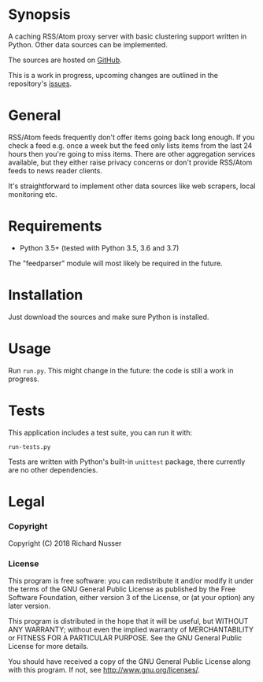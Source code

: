 # Synopsis

A caching RSS/Atom proxy server with basic clustering support written in Python. Other data sources can be implemented.

The sources are hosted on [GitHub](https://github.com/rinusser/FeedTrough).

This is a work in progress, upcoming changes are outlined in the repository's [issues](https://github.com/rinusser/FeedTrough/issues).


# General

RSS/Atom feeds frequently don't offer items going back long enough. If you check a feed e.g. once a week but the feed
only lists items from the last 24 hours then you're going to miss items. There are other aggregation services
available, but they either raise privacy concerns or don't provide RSS/Atom feeds to news reader clients.

It's straightforward to implement other data sources like web scrapers, local monitoring etc.


# Requirements

* Python 3.5+ (tested with Python 3.5, 3.6 and 3.7)

The "feedparser" module will most likely be required in the future.


# Installation

Just download the sources and make sure Python is installed.


# Usage

Run `run.py`. This might change in the future: the code is still a work in progress.


# Tests

This application includes a test suite, you can run it with:

    run-tests.py

Tests are written with Python's built-in `unittest` package, there currently are no other dependencies.


# Legal

### Copyright

Copyright (C) 2018 Richard Nusser

### License

This program is free software: you can redistribute it and/or modify
it under the terms of the GNU General Public License as published by
the Free Software Foundation, either version 3 of the License, or
(at your option) any later version.

This program is distributed in the hope that it will be useful,
but WITHOUT ANY WARRANTY; without even the implied warranty of
MERCHANTABILITY or FITNESS FOR A PARTICULAR PURPOSE.  See the
GNU General Public License for more details.

You should have received a copy of the GNU General Public License
along with this program. If not, see <http://www.gnu.org/licenses/>.
